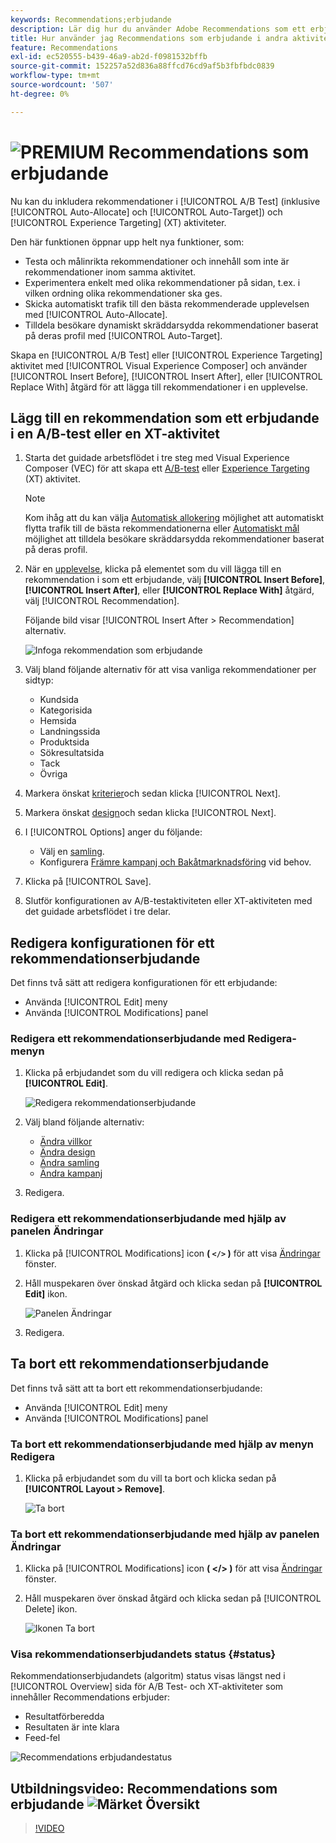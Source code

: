 ```yaml
---
keywords: Recommendations;erbjudande
description: Lär dig hur du använder Adobe Recommendations som ett erbjudande i A/B-tester (inklusive Automatisk allokering och Automatiskt mål) och Experience Targeting-aktiviteter (XT).
title: Hur använder jag Recommendations som erbjudande i andra aktivitetstyper?
feature: Recommendations
exl-id: ec520555-b439-46a9-ab2d-f0981532bffb
source-git-commit: 152257a52d836a88ffcd76cd9af5b3fbfbdc0839
workflow-type: tm+mt
source-wordcount: '507'
ht-degree: 0%

---
```


# ![PREMIUM](/help/main/assets/premium.png) Recommendations som erbjudande

Nu kan du inkludera rekommendationer i [!UICONTROL A/B Test] (inklusive [!UICONTROL Auto-Allocate] och [!UICONTROL Auto-Target]) och [!UICONTROL Experience Targeting] (XT) aktiviteter.

Den här funktionen öppnar upp helt nya funktioner, som:

* Testa och målinrikta rekommendationer och innehåll som inte är rekommendationer inom samma aktivitet.
* Experimentera enkelt med olika rekommendationer på sidan, t.ex. i vilken ordning olika rekommendationer ska ges.
* Skicka automatiskt trafik till den bästa rekommenderade upplevelsen med [!UICONTROL Auto-Allocate].
* Tilldela besökare dynamiskt skräddarsydda rekommendationer baserat på deras profil med [!UICONTROL Auto-Target].

Skapa en [!UICONTROL A/B Test] eller [!UICONTROL Experience Targeting] aktivitet med [!UICONTROL Visual Experience Composer] och använder [!UICONTROL Insert Before], [!UICONTROL Insert After], eller [!UICONTROL Replace With] åtgärd för att lägga till rekommendationer i en upplevelse.

## Lägg till en rekommendation som ett erbjudande i en A/B-test eller en XT-aktivitet

1. Starta det guidade arbetsflödet i tre steg med Visual Experience Composer (VEC) för att skapa ett [A/B-test](/help/main/c-activities/t-test-ab/t-test-create-ab/test-create-ab.md) eller [Experience Targeting](/help/main/c-activities/t-experience-target/t-xt-create/xt-create.md) (XT) aktivitet.

   >[!NOTE]
   >
   >Kom ihåg att du kan välja [Automatisk allokering](/help/main/c-activities/automated-traffic-allocation/automated-traffic-allocation.md) möjlighet att automatiskt flytta trafik till de bästa rekommendationerna eller [Automatiskt mål](/help/main/c-activities/auto-target/auto-target-to-optimize.md) möjlighet att tilldela besökare skräddarsydda rekommendationer baserat på deras profil.

1. När en [upplevelse](/help/main/c-experiences/c-visual-experience-composer/viztarget-options.md), klicka på elementet som du vill lägga till en rekommendation i som ett erbjudande, välj **[!UICONTROL Insert Before]**, **[!UICONTROL Insert After]**, eller **[!UICONTROL Replace With]** åtgärd, välj [!UICONTROL Recommendation].

   Följande bild visar [!UICONTROL Insert After > Recommendation] alternativ.

   ![Infoga rekommendation som erbjudande](/help/main/c-recommendations/assets/replace-after-recommendations.png)

1. Välj bland följande alternativ för att visa vanliga rekommendationer per sidtyp:

   * Kundsida
   * Kategorisida
   * Hemsida
   * Landningssida
   * Produktsida
   * Sökresultatsida
   * Tack
   * Övriga

1. Markera önskat [kriterier](/help/main/c-recommendations/c-algorithms/algorithms.md)och sedan klicka [!UICONTROL Next].
1. Markera önskat [design](/help/main/c-recommendations/c-design-overview/design-overview.md)och sedan klicka [!UICONTROL Next].
1. I [!UICONTROL Options] anger du följande:

   * Välj en [samling](/help/main/c-recommendations/c-products/collections.md).
   * Konfigurera [Främre kampanj och Bakåtmarknadsföring](/help/main/c-recommendations/t-create-recs-activity/adding-promotions.md) vid behov.

1. Klicka på [!UICONTROL Save].
1. Slutför konfigurationen av A/B-testaktiviteten eller XT-aktiviteten med det guidade arbetsflödet i tre delar.

## Redigera konfigurationen för ett rekommendationserbjudande

Det finns två sätt att redigera konfigurationen för ett erbjudande:

* Använda [!UICONTROL Edit] meny
* Använda [!UICONTROL Modifications] panel

### Redigera ett rekommendationserbjudande med Redigera-menyn

1. Klicka på erbjudandet som du vill redigera och klicka sedan på **[!UICONTROL Edit]**.

   ![Redigera rekommendationserbjudande](/help/main/c-recommendations/assets/recs-offer-edit.png)

1. Välj bland följande alternativ:

   * [Ändra villkor](/help/main/c-recommendations/c-algorithms/algorithms.md)
   * [Ändra design](/help/main/c-recommendations/c-design-overview/design-overview.md)
   * [Ändra samling](/help/main/c-recommendations/c-products/collections.md)
   * [Ändra kampanj](/help/main/c-recommendations/t-create-recs-activity/adding-promotions.md)

1. Redigera.

### Redigera ett rekommendationserbjudande med hjälp av panelen Ändringar

1. Klicka på [!UICONTROL Modifications] icon  **( `</>` )** för att visa [Ändringar](/help/main/c-experiences/c-visual-experience-composer/c-vec-code-editor/vec-code-editor.md) fönster.
1. Håll muspekaren över önskad åtgärd och klicka sedan på **[!UICONTROL Edit]** ikon.

   ![Panelen Ändringar](/help/main/c-recommendations/assets/recs-offer-modifications.png)

1. Redigera.

## Ta bort ett rekommendationserbjudande

Det finns två sätt att ta bort ett rekommendationserbjudande:

* Använda [!UICONTROL Edit] meny
* Använda [!UICONTROL Modifications] panel

### Ta bort ett rekommendationserbjudande med hjälp av menyn Redigera

1. Klicka på erbjudandet som du vill ta bort och klicka sedan på **[!UICONTROL Layout > Remove]**.

   ![Ta bort](/help/main/c-recommendations/assets/recs-offer-remove.png)

### Ta bort ett rekommendationserbjudande med hjälp av panelen Ändringar

1. Klicka på [!UICONTROL Modifications] icon **( &lt;/> )** för att visa [Ändringar](/help/main/c-experiences/c-visual-experience-composer/c-vec-code-editor/vec-code-editor.md) fönster.
1. Håll muspekaren över önskad åtgärd och klicka sedan på [!UICONTROL Delete] ikon.

   ![Ikonen Ta bort](/help/main/c-recommendations/assets/recs-offer-delete.png)

### Visa rekommendationserbjudandets status {#status}

Rekommendationserbjudandets (algoritm) status visas längst ned i [!UICONTROL Overview] sida för A/B Test- och XT-aktiviteter som innehåller Recommendations erbjuder:

* Resultatförberedda
* Resultaten är inte klara
* Feed-fel

![Recommendations erbjudandestatus](/help/main/c-recommendations/assets/recs-offer-status.png)

## Utbildningsvideo: Recommendations som erbjudande ![Märket Översikt](/help/main/assets/overview.png)

>[!VIDEO](https://video.tv.adobe.com/v/28878)
